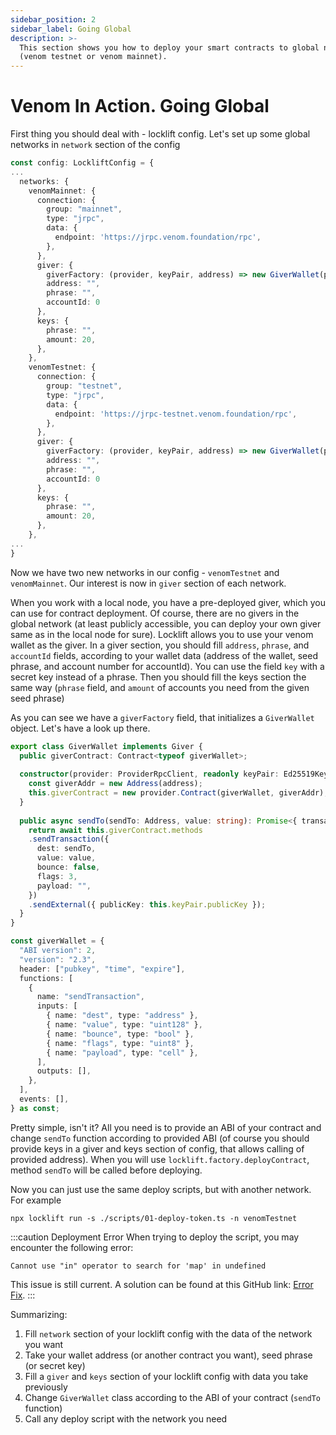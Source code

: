 ```yaml
---
sidebar_position: 2
sidebar_label: Going Global
description: >-
  This section shows you how to deploy your smart contracts to global networks
  (venom testnet or venom mainnet).
---
```


# Venom In Action. Going Global

First thing you should deal with - locklift config. Let's set up some global networks in `network` section of the config

```typescript title="locklift.config.ts" showLineNumbers
const config: LockliftConfig = {
...
  networks: {
    venomMainnet: {
      connection: {
        group: "mainnet",
        type: "jrpc",
        data: {
          endpoint: 'https://jrpc.venom.foundation/rpc',
        },
      },
      giver: {
        giverFactory: (provider, keyPair, address) => new GiverWallet(provider, keyPair, address),
        address: "",
        phrase: "",
        accountId: 0
      },
      keys: {
        phrase: "",
        amount: 20,
      },
    },
    venomTestnet: {
      connection: {
        group: "testnet",
        type: "jrpc",
        data: {
          endpoint: 'https://jrpc-testnet.venom.foundation/rpc',
        },
      },
      giver: {
        giverFactory: (provider, keyPair, address) => new GiverWallet(provider, keyPair, address),
        address: "",
        phrase: "",
        accountId: 0
      },
      keys: {
        phrase: "",
        amount: 20,
      },
    },
...
}
```

Now we have two new networks in our config - `venomTestnet` and `venomMainnet`. Our interest is now in `giver` section of each network.

When you work with a local node, you have a pre-deployed giver, which you can use for contract deployment. Of course, there are no givers in the global network (at least publicly accessible, you can deploy your own giver same as in the local node for sure). Locklift allows you to use your venom wallet as the giver. In a giver section, you should fill `address`, `phrase`, and `accountId` fields, according to your wallet data (address of the wallet, seed phrase, and account number for accountId). You can use the field `key` with a secret key instead of a phrase. Then you should fill the keys section the same way (`phrase` field, and `amount` of accounts you need from the given seed phrase)

As you can see we have a `giverFactory` field, that initializes a `GiverWallet` object. Let's have a look up there.

```typescript title="giverSettings/index.ts" showLineNumbers
export class GiverWallet implements Giver {
  public giverContract: Contract<typeof giverWallet>;
  
  constructor(provider: ProviderRpcClient, readonly keyPair: Ed25519KeyPair, address: string) {
    const giverAddr = new Address(address);
    this.giverContract = new provider.Contract(giverWallet, giverAddr);
  }
  
  public async sendTo(sendTo: Address, value: string): Promise<{ transaction: Transaction; output?: {} }> {
    return await this.giverContract.methods
    .sendTransaction({
      dest: sendTo,
      value: value,
      bounce: false,
      flags: 3,
      payload: "",
    })
    .sendExternal({ publicKey: this.keyPair.publicKey });
  }
}

const giverWallet = {
  "ABI version": 2,
  "version": "2.3",
  header: ["pubkey", "time", "expire"],
  functions: [
    {
      name: "sendTransaction",
      inputs: [
        { name: "dest", type: "address" },
        { name: "value", type: "uint128" },
        { name: "bounce", type: "bool" },
        { name: "flags", type: "uint8" },
        { name: "payload", type: "cell" },
      ],
      outputs: [],
    },
  ],
  events: [],
} as const;
```

Pretty simple, isn't it? All you need is to provide an ABI of your contract and change `sendTo` function according to provided ABI (of course you should provide keys in a giver and keys section of config, that allows calling of provided address). When you will use `locklift.factory.deployContract`, method `sendTo` will be called before deploying.

Now you can just use the same deploy scripts, but with another network. For example

```shell
npx locklift run -s ./scripts/01-deploy-token.ts -n venomTestnet
```
:::caution Deployment Error
When trying to deploy the script, you may encounter the following error:

`Cannot use "in" operator to search for 'map' in undefined`

This issue is still current. A solution can be found at this GitHub link:
[Error Fix](https://github.com/venom-blockchain/locklift/pull/15/commits/9a4d3c87d4ed673288cbf7c9d52cff45d1a78e6b).
:::

Summarizing:

1. Fill `network` section of your locklift config with the data of the network you want
2. Take your wallet address (or another contract you want), seed phrase (or secret key)
3. Fill a `giver` and `keys` section of your locklift config with data you take previously
4. Change `GiverWallet` class according to the ABI of your contract (`sendTo` function)
5. Call any deploy script with the network you need
